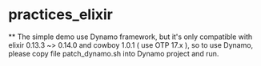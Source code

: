 # practices_elixir


** The simple demo use Dynamo framework, but it's only compatible with elixir 0.13.3 ~> 0.14.0 and cowboy 1.0.1 ( use OTP 17.x ), so to use Dynamo, please copy file patch_dynamo.sh into Dynamo project and run.
